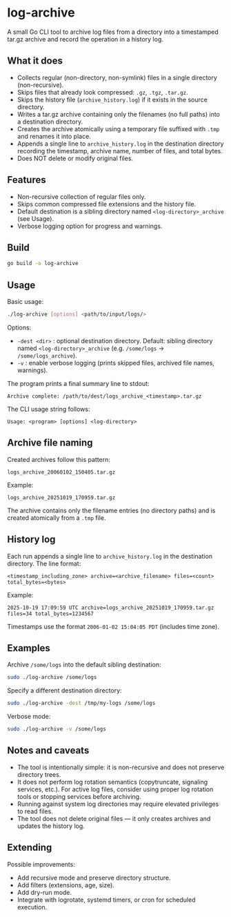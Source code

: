 # log-archive
A small Go CLI tool to archive log files from a directory into a timestamped tar.gz archive and record the operation in a history log.


## What it does
- Collects regular (non-directory, non-symlink) files in a single directory (non-recursive).
- Skips files that already look compressed: `.gz`, `.tgz`, `.tar.gz`.
- Skips the history file (`archive_history.log`) if it exists in the source directory.
- Writes a tar.gz archive containing only the filenames (no full paths) into a destination directory.
- Creates the archive atomically using a temporary file suffixed with `.tmp` and renames it into place.
- Appends a single line to `archive_history.log` in the destination directory recording the timestamp, archive name, number of files, and total bytes.
- Does NOT delete or modify original files.


## Features
- Non-recursive collection of regular files only.
- Skips common compressed file extensions and the history file.
- Default destination is a sibling directory named `<log-directory>_archive` (see Usage).
- Verbose logging option for progress and warnings.


## Build
```bash
go build -o log-archive
```


## Usage
Basic usage:
```bash
./log-archive [options] <path/to/input/logs/>
```

Options:
- `-dest <dir>` : optional destination directory. Default: sibling directory named `<log-directory>_archive` (e.g. `/some/logs` -> `/some/logs_archive`).
- `-v` : enable verbose logging (prints skipped files, archived file names, warnings).

The program prints a final summary line to stdout:
```
Archive complete: /path/to/dest/logs_archive_<timestamp>.tar.gz
```

The CLI usage string follows:
```
Usage: <program> [options] <log-directory>
```


## Archive file naming
Created archives follow this pattern:
```
logs_archive_20060102_150405.tar.gz
```
Example:
```
logs_archive_20251019_170959.tar.gz
```
The archive contains only the filename entries (no directory paths) and is created atomically from a `.tmp` file.


## History log
Each run appends a single line to `archive_history.log` in the destination directory. The line format:
```
<timestamp_including_zone> archive=<archive_filename> files=<count> total_bytes=<bytes>
```

Example:
```
2025-10-19 17:09:59 UTC archive=logs_archive_20251019_170959.tar.gz files=34 total_bytes=1234567
```
Timestamps use the format `2006-01-02 15:04:05 PDT` (includes time zone).


## Examples
Archive `/some/logs` into the default sibling destination:
```bash
sudo ./log-archive /some/logs
```
Specify a different destination directory:
```bash
sudo ./log-archive -dest /tmp/my-logs /some/logs
```
Verbose mode:
```bash
sudo ./log-archive -v /some/logs
```


## Notes and caveats
- The tool is intentionally simple: it is non-recursive and does not preserve directory trees.
- It does not perform log rotation semantics (copytruncate, signaling services, etc.). For active log files, consider using proper log rotation tools or stopping services before archiving.
- Running against system log directories may require elevated privileges to read files.
- The tool does not delete original files — it only creates archives and updates the history log.


## Extending
Possible improvements:
- Add recursive mode and preserve directory structure.
- Add filters (extensions, age, size).
- Add dry-run mode.
- Integrate with logrotate, systemd timers, or cron for scheduled execution.